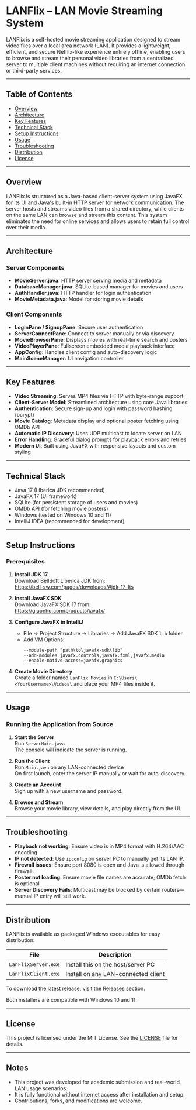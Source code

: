# LANFlix – LAN Movie Streaming System

LANFlix is a self-hosted movie streaming application designed to stream video files over a local area network (LAN). It provides a lightweight, efficient, and secure Netflix-like experience entirely offline, enabling users to browse and stream their personal video libraries from a centralized server to multiple client machines without requiring an internet connection or third-party services.

---

## Table of Contents

- [Overview](#overview)
- [Architecture](#architecture)
- [Key Features](#key-features)
- [Technical Stack](#technical-stack)
- [Setup Instructions](#setup-instructions)
- [Usage](#usage)
- [Troubleshooting](#troubleshooting)
- [Distribution](#distribution)
- [License](#license)

---

## Overview

LANFlix is structured as a Java-based client-server system using JavaFX for its UI and Java's built-in HTTP server for network communication. The server hosts and streams video files from a shared directory, while clients on the same LAN can browse and stream this content. This system eliminates the need for online services and allows users to retain full control over their media.

---

## Architecture

### Server Components

- **MovieServer.java**: HTTP server serving media and metadata
- **DatabaseManager.java**: SQLite-based manager for movies and users
- **AuthHandler.java**: HTTP handler for login authentication
- **MovieMetadata.java**: Model for storing movie details

### Client Components

- **LoginPane / SignupPane**: Secure user authentication
- **ServerConnectPane**: Connect to server manually or via discovery
- **MovieBrowserPane**: Displays movies with real-time search and posters
- **VideoPlayerPane**: Fullscreen embedded media playback interface
- **AppConfig**: Handles client config and auto-discovery logic
- **MainSceneManager**: UI navigation controller

---

## Key Features

- **Video Streaming**: Serves MP4 files via HTTP with byte-range support
- **Client-Server Model**: Streamlined architecture using core Java libraries
- **Authentication**: Secure sign-up and login with password hashing (bcrypt)
- **Movie Catalog**: Metadata display and optional poster fetching using OMDb API
- **Automatic IP Discovery**: Uses UDP multicast to locate server on LAN
- **Error Handling**: Graceful dialog prompts for playback errors and retries
- **Modern UI**: Built using JavaFX with responsive layouts and custom styling

---

## Technical Stack

- Java 17 (Liberica JDK recommended)
- JavaFX 17 (UI framework)
- SQLite (for persistent storage of users and movies)
- OMDb API (for fetching movie posters)
- Windows (tested on Windows 10 and 11)
- IntelliJ IDEA (recommended for development)

---

## Setup Instructions

### Prerequisites

1. **Install JDK 17**  
   Download BellSoft Liberica JDK from:  
   https://bell-sw.com/pages/downloads/#jdk-17-lts

2. **Install JavaFX SDK**  
   Download JavaFX SDK 17 from:  
   https://gluonhq.com/products/javafx/

3. **Configure JavaFX in IntelliJ**  
   - File → Project Structure → Libraries → Add JavaFX SDK `lib` folder
   - Add VM Options:
     ```
     --module-path "path\to\javafx-sdk\lib"
     --add-modules javafx.controls,javafx.fxml,javafx.media
     --enable-native-access=javafx.graphics
     ```

4. **Create Movie Directory**  
   Create a folder named `LanFlix Movies` in `C:\Users\<YourUsername>\Videos\` and place your MP4 files inside it.

---

## Usage

### Running the Application from Source

1. **Start the Server**  
   Run `ServerMain.java`  
   The console will indicate the server is running.

2. **Run the Client**  
   Run `Main.java` on any LAN-connected device  
   On first launch, enter the server IP manually or wait for auto-discovery.

3. **Create an Account**  
   Sign up with a new username and password.

4. **Browse and Stream**  
   Browse your movie library, view details, and play directly from the UI.

---

## Troubleshooting

- **Playback not working**: Ensure video is in MP4 format with H.264/AAC encoding.
- **IP not detected**: Use `ipconfig` on server PC to manually get its LAN IP.
- **Firewall issues**: Ensure port 8080 is open and Java is allowed through firewall.
- **Poster not loading**: Ensure movie file names are accurate; OMDb fetch is optional.
- **Server Discovery Fails**: Multicast may be blocked by certain routers—manual IP entry will still work.

---

## Distribution

LANFlix is available as packaged Windows executables for easy distribution:

| File                | Description                        |
|---------------------|------------------------------------|
| `LanFlixServer.exe` | Install this on the host/server PC |
| `LanFlixClient.exe` | Install on any LAN-connected client|

To download the latest release, visit the [Releases](https://github.com/Udit-Gavasane/LANFlix/releases) section.

Both installers are compatible with Windows 10 and 11.

---

## License

This project is licensed under the MIT License. See the [LICENSE](LICENSE) file for details.

---

## Notes

- This project was developed for academic submission and real-world LAN usage scenarios.
- It is fully functional without internet access after installation and setup.
- Contributions, forks, and modifications are welcome.

